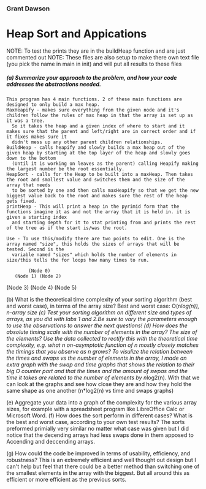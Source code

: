 ### Grant Dawson

# Heap Sort and Appications

NOTE: To test the prints they are in the buildHeap function and are just commented out
NOTE: These files are also setup to make there own text file (you pick the name in main in init) and will put all results to these files

##### (a)  Summarize your approach to the problem, and how your code addresses the abstractions needed.
    This program has 4 main functions. 2 of these main functions are designed to only build a max heap.
    MaxHeapify - makes sure everything from the given node and it's children follow the rules of max heap in that the array is set up as it was a tree.
      So it takes the heap and a given index of where to start and it makes sure that the parent and left/right are in correct order and if it fixes makes sure it
      didn't mess up any other parent children relationships.
    BuildHeap - calls heapify and slowly builds a max heap out of the given heap by starting at the top layer of the heap and slowly goes down to the bottom
      (Until it is working on leaves as the parent) calling Heapify making the largest number be the root essentially.
    HeapSort - calls for the Heap to be built into a maxHeap. Then takes the root and smallest value and switches them and the size of the array that needs
      to be sorted by one and then calls maxHeapify so that we get the new biggest value back to the root and makes sure the rest of the heap gets fixed.
    printHeap - This will print a heap in the pyrimid form that the functions imagine it as and not the array that it is held in. it is given a starting index
      and starting depth for it to stat printing from and prints the rest of the tree as if the start is/was the root.

    Use - To use this/modify there are two points to edit. One is the array named "size", this holds the sizes of arrays that will be tested. Second is the
      variable named "sizes" which holds the number of elements in size/this tells the for loops how many times to run.

            (Node 0)
       (Node 1) (Node 2)
  (Node 3) (Node 4) (Node 5)

(b)  What is the theoretical time complexity of your sorting algorithm (best and worst case), in terms of the array size?
Best and worst case: O(n*log(n)), n-array size
(c)  Test your sorting algorithm on different size and types of arrays, as you did with labs 1 and 2.Be sure to vary the parameters enough to use the observations to answer the next questions!
(d)  How does the absolute timing scale with the number of elements in the array?  The size of the elements?
Use the data collected to rectify this with the theoretical time complexity, e.g.  what n on-asymptotic function of n mostly closely matches the timings that you observe as n grows?
    To visulize the relation between the times and swaps vs the number of elements in the array, I made an extra graph with the swap and time graphs that
      shows the relation to their big O counter part and that the times and the amount of swpas and the time it takes are related to the number of
      elements by n*log2(n). With that we can look at the graphs and see how close they are and how they hold the same shape as one another (n*log2(n) vs time and swaps graphs)


(e)  Aggregate your data into a graph of the complexity for the various array sizes, for example with a spreadsheet program like LibreOffice Calc or Microsoft Word.
(f)  How does the sort perform in different cases?  What is the best and worst case, according to your own test results?
    The sorts preformed primially very similar no matter what case was given but I did notice that the decending arrays had less swaps done in them apposed to
      Accending and deccending arrays.

  (g)  How could the code be improved in terms of usability, efficiency, and robustness?
    This is an extremely efficient and well thought out design but I can't help but feel that there could be a better method than switching one of the
      smallest elements in the array with the biggest. But all around this as efficient or more efficient as the previous sorts.
